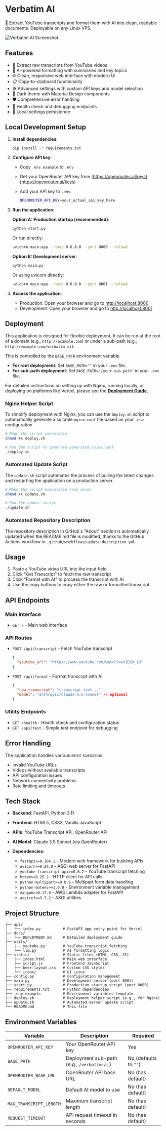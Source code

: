 # Verbatim AI

🎥 Extract YouTube transcripts and format them with AI into clean, readable documents. Deployable on any Linux VPS.

<!-- website: https://app.quz.ma/verbatim-ai/ -->

![Verbatim AI Screenshot](static/screenshot.png)

## Features

- 🎥 Extract raw transcripts from YouTube videos
- 🤖 AI-powered formatting with summaries and key topics
- 🌐 Clean, responsive web interface with modern UI
- 📋 Copy-to-clipboard functionality
- ⚙️ Advanced settings with custom API keys and model selection
- 🎨 Dark theme with Material Design components
- 🛡️ Comprehensive error handling
- 🔧 Health check and debugging endpoints
- 💾 Local settings persistence

## Local Development Setup

1. **Install dependencies**:

   ```bash
   pip install -r requirements.txt
   ```

2. **Configure API key**:

   - Copy `.env.example` to `.env`
   - Get your OpenRouter API key from [https://openrouter.ai/keys](https://openrouter.ai/keys)
   - Add your API key to `.env`:

     ```bash
     OPENROUTER_API_KEY=your_actual_api_key_here
     ```

3. **Run the application**:

   **Option A: Production startup (recommended)**:

   ```bash
   python start.py
   ```

   Or run directly:

   ```bash
   uvicorn main:app --host 0.0.0.0 --port 8000 --reload
   ```

   **Option B: Development server**:

   ```bash
   python main.py
   ```

   Or using uvicorn directly:

   ```bash
   uvicorn main:app --host 0.0.0.0 --port 8001 --reload
   ```

4. **Access the application**:
   - Production: Open your browser and go to [http://localhost:8000](http://localhost:8000)
   - Development: Open your browser and go to [http://localhost:8001](http://localhost:8001)

## Deployment

This application is designed for flexible deployment. It can be run at the root of a domain (e.g., `http://example.com`) or under a sub-path (e.g., `http://example.com/verbatim-ai`).

This is controlled by the `BASE_PATH` environment variable.

- **For root deployment**: Set `BASE_PATH=""` in your `.env` file.
- **For sub-path deployment**: Set `BASE_PATH="/your-sub-path"` in your `.env` file.

For detailed instructions on setting up with Nginx, running locally, or deploying on platforms like Vercel, please see the **[Deployment Guide](docs/DEPLOYMENT.md)**.

### Nginx Helper Script

To simplify deployment with Nginx, you can use the `deploy.sh` script to automatically generate a suitable `nginx.conf` file based on your `.env` configuration.

```bash
# Make the script executable
chmod +x deploy.sh

# Run the script to generate generated_nginx.conf
./deploy.sh
```

### Automated Update Script

The `update.sh` script automates the process of pulling the latest changes and restarting the application on a production server.

```bash
# Make the script executable (run once)
chmod +x update.sh

# Run the update script
./update.sh
```

### Automated Repository Description

The repository description in GitHub's "About" section is automatically updated when the README.md file is modified, thanks to the GitHub Actions workflow in `.github/workflows/update-description.yml`.

## Usage

1. Paste a YouTube video URL into the input field
2. Click "Get Transcript" to fetch the raw transcript
3. Click "Format with AI" to process the transcript with AI
4. Use the copy buttons to copy either the raw or formatted transcript

## API Endpoints

### Main Interface

- `GET /` - Main web interface

### API Routes

- `POST /api/transcript` - Fetch YouTube transcript

  ```json
  {
    "youtube_url": "https://www.youtube.com/watch?v=VIDEO_ID"
  }
  ```

- `POST /api/format` - Format transcript with AI

  ```json
  {
    "raw_transcript": "transcript text...",
    "model": "anthropic/claude-3.5-sonnet" // optional
  }
  ```

### Utility Endpoints

- `GET /health` - Health check and configuration status
- `GET /api/test` - Simple test endpoint for debugging

## Error Handling

The application handles various error scenarios:

- Invalid YouTube URLs
- Videos without available transcripts
- API configuration issues
- Network connectivity problems
- Rate limiting and timeouts

## Tech Stack

- **Backend**: FastAPI, Python 3.11
- **Frontend**: HTML5, CSS3, Vanilla JavaScript
- **APIs**: YouTube Transcript API, OpenRouter API
- **AI Model**: Claude 3.5 Sonnet (via OpenRouter)

- **Dependencies**:
  - `fastapi>=0.104.1` - Modern web framework for building APIs
  - `uvicorn>=0.24.0` - ASGI web server for FastAPI
  - `youtube-transcript-api>=0.6.2` - YouTube transcript fetching
  - `httpx>=0.25.2` - HTTP client for API calls
  - `python-multipart>=0.0.6` - Multipart form data handling
  - `python-dotenv>=1.0.0` - Environment variable management
  - `mangum>=0.17.0` - AWS Lambda adapter for FastAPI
  - `asgiref>=3.7.2` - ASGI utilities

## Project Structure

```tree
├── api/
│   └── index.py          # FastAPI app entry point for Vercel
├── docs/
│   └── DEPLOYMENT.md     # Detailed deployment guide
├── utils/
│   ├── youtube.py        # YouTube transcript fetching
│   └── llm.py            # AI formatting logic
├── static/               # Static files (HTML, CSS, JS)
│   ├── index.html        # Main web interface
│   ├── script.js         # Frontend JavaScript
│   ├── beer-layout.css   # Custom CSS styles
│   └── icons/            # UI icons
├── config.py             # Configuration management
├── main.py               # Development server (port 8001)
├── start.py              # Production startup script (port 8000)
├── requirements.txt      # Python dependencies
├── .env.example          # Environment variables template
├── deploy.sh             # Deployment helper script (e.g., for Nginx)
├── update.sh             # Automated server update script
└── README.md             # This file
```

## Environment Variables

| Variable                | Description                                | Required              |
| ----------------------- | ------------------------------------------ | --------------------- |
| `OPENROUTER_API_KEY`    | Your OpenRouter API key                    | Yes                   |
| `BASE_PATH`             | Deployment sub-path (e.g., `/verbatim-ai`) | No (defaults to `""`) |
| `OPENROUTER_BASE_URL`   | OpenRouter API base URL                    | No (has default)      |
| `DEFAULT_MODEL`         | Default AI model to use                    | No (has default)      |
| `MAX_TRANSCRIPT_LENGTH` | Maximum transcript length                  | No (has default)      |
| `REQUEST_TIMEOUT`       | API request timeout in seconds             | No (has default)      |
